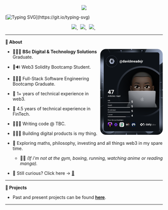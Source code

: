 <div align="center">
  <br /> 
    <img  align="center" src="https://media.giphy.com/media/aExP3YOqb6ImBe5HG2/giphy.gif" width="60">
</div>
 
[![Typing SVG](https://readme-typing-svg.herokuapp.com?font=Consolas&size=25&color=6ad20b&center=true&vCenter=true&width=900&height=60&lines=Welcome...;My+name+is+David...;Programmer+and+Product+Engineer...;Specialising+in+full-stack+blockchain+engineering...;and+digital+product+design...;Passionate+about+building+products+in+the+web3+space.)](https://git.io/typing-svg)

<div align="center">
<a href="https://www.linkedin.com/in/davidmeadejr/">
<code><img src="https://img.shields.io/badge/-LinkedIn-000000?style=flat&logo=linkedin&logoColor=03AABF" /></code>
</a>
    &nbsp;
<a href="https://github.com/davidmeadejr/external-curriculum-vitae/blob/master/curriculum-vitae.pdf">
<code><img src="https://img.shields.io/badge/-External%20Curriculum%20Vitae-000000?style=flat&logo=github&logoColor=03AABF" /></code>
</a>
  &nbsp;
<a href="https://www.linkedin.com/in/davidmeadejr/">
<code><img src="https://img.shields.io/badge/-GitHub%20Curriculum%20Vitae-000000?style=flat&logo=github&logoColor=03AABF" /></code>
</a>
  &nbsp;
</div>

---

**🔎 About**

<a href="https://app.daily.dev/davidmeadejr"><img src="https://github.com/davidmeadejr/davidmeadejr/blob/master/devcard.svg" width="200" align="right" alt="David Meade Jr.'s Dev Card"/></a>

* 🧑🏿‍🎓 **BSc Digital & Technology Solutions** Graduate.

* 🦇🔊 Web3 Solidity Bootcamp Student.

* 🧑🏿‍💻 Full-Stack Software Engineering Bootcamp Graduate.

* 🚀 1+ years of technical experience in web3.

* 🏦 4.5 years of technical experience in FinTech.

* 🧑🏿‍💻 Writing code @ TBC.

* 🙋🏿‍♂️ Building digital products is my thing.

* 🔭 Exploring maths, philosophy, investing and all things web3 in my spare time.
  * 🥷🏿 <em>(If i'm not at the gym, boxing, running, watching anime or reading manga). </em>
  
* 👀 Still curious? Click here → <a href="https://y.at/♟️🚫🏁❗" alt=Yat>🖖</a>

---


**🧱 Projects**
* Past and present projects can be found <strong><a href="https://github.com/davidmeadejr/build-space" target=”_blank”>here</a></strong>. 


---

